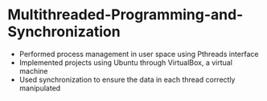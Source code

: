 # Multithreaded-Programming-and-Synchronization
- Performed process management in user space using Pthreads interface
- Implemented projects using Ubuntu through VirtualBox, a virtual machine
- Used synchronization to ensure the data in each thread correctly manipulated
